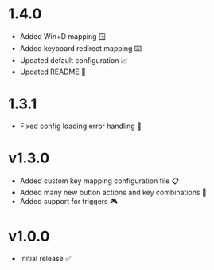 # 1.4.0

- Added Win+D mapping 🪟
- Added keyboard redirect mapping ⌨️
- Updated default configuration 📈
- Updated README 📖

# 1.3.1

- Fixed config loading error handling 🚫

# v1.3.0

- Added custom key mapping configuration file 📋
- Added many new button actions and key combinations 🔑
- Added support for triggers 🎮

# v1.0.0

- Initial release ✅
